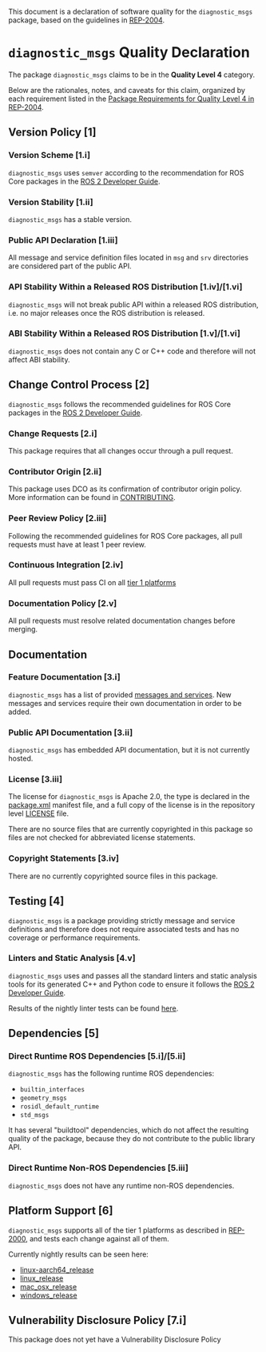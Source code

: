 This document is a declaration of software quality for the `diagnostic_msgs` package, based on the guidelines in [REP-2004](https://www.ros.org/reps/rep-2004.html).

# `diagnostic_msgs` Quality Declaration

The package `diagnostic_msgs` claims to be in the **Quality Level 4** category.

Below are the rationales, notes, and caveats for this claim, organized by each requirement listed in the [Package Requirements for Quality Level 4 in REP-2004](https://www.ros.org/reps/rep-2004.html).

## Version Policy [1]

### Version Scheme [1.i]

`diagnostic_msgs` uses `semver` according to the recommendation for ROS Core packages in the [ROS 2 Developer Guide](https://index.ros.org/doc/ros2/Contributing/Developer-Guide/#versioning).

### Version Stability [1.ii]

`diagnostic_msgs` has a stable version.

### Public API Declaration [1.iii]

All message and service definition files located in `msg` and `srv` directories are considered part of the public API.

### API Stability Within a Released ROS Distribution [1.iv]/[1.vi]

`diagnostic_msgs` will not break public API within a released ROS distribution, i.e. no major releases once the ROS distribution is released.

### ABI Stability Within a Released ROS Distribution [1.v]/[1.vi]

`diagnostic_msgs` does not contain any C or C++ code and therefore will not affect ABI stability.

## Change Control Process [2]

`diagnostic_msgs` follows the recommended guidelines for ROS Core packages in the [ROS 2 Developer Guide](https://index.ros.org/doc/ros2/Contributing/Developer-Guide/#package-requirements).

### Change Requests [2.i]

This package requires that all changes occur through a pull request.

### Contributor Origin [2.ii]

This package uses DCO as its confirmation of contributor origin policy. More information can be found in [CONTRIBUTING](../CONTRIBUTING.md).

### Peer Review Policy [2.iii]

Following the recommended guidelines for ROS Core packages, all pull requests must have at least 1 peer review.

### Continuous Integration [2.iv]

All pull requests must pass CI on all [tier 1 platforms](https://www.ros.org/reps/rep-2000.html#support-tiers)

### Documentation Policy [2.v]

All pull requests must resolve related documentation changes before merging.

## Documentation

### Feature Documentation [3.i]

`diagnostic_msgs` has a list of provided [messages and services](README.md).
New messages and services require their own documentation in order to be added.

### Public API Documentation [3.ii]

`diagnostic_msgs` has embedded API documentation, but it is not currently hosted.

### License [3.iii]

The license for `diagnostic_msgs` is Apache 2.0, the type is declared in the [package.xml](package.xml) manifest file, and a full copy of the license is in the repository level [LICENSE](../LICENSE) file.

There are no source files that are currently copyrighted in this package so files are not checked for abbreviated license statements.

### Copyright Statements [3.iv]

There are no currently copyrighted source files in this package.

## Testing [4]

`diagnostic_msgs` is a package providing strictly message and service definitions and therefore does not require associated tests and has no coverage or performance requirements.

### Linters and Static Analysis [4.v]

`diagnostic_msgs` uses and passes all the standard linters and static analysis tools for its generated C++ and Python code to ensure it follows the [ROS 2 Developer Guide](https://index.ros.org/doc/ros2/Contributing/Developer-Guide/#linters).

Results of the nightly linter tests can be found [here](http://build.ros2.org/view/Epr/job/Epr__common_interfaces__ubuntu_bionic_amd64/lastBuild/testReport/diagnostic_msgs/).

## Dependencies [5]

### Direct Runtime ROS Dependencies [5.i]/[5.ii]

`diagnostic_msgs` has the following runtime ROS dependencies:
* `builtin_interfaces`
* `geometry_msgs`
* `rosidl_default_runtime`
* `std_msgs`

It has several "buildtool" dependencies, which do not affect the resulting quality of the package, because they do not contribute to the public library API.

### Direct Runtime Non-ROS Dependencies [5.iii]

`diagnostic_msgs` does not have any runtime non-ROS dependencies.

## Platform Support [6]

`diagnostic_msgs` supports all of the tier 1 platforms as described in [REP-2000](https://www.ros.org/reps/rep-2000.html#support-tiers), and tests each change against all of them.

Currently nightly results can be seen here:
* [linux-aarch64_release](https://ci.ros2.org/view/nightly/job/nightly_linux-aarch64_release/lastBuild/testReport/diagnostic_msgs/)
* [linux_release](https://ci.ros2.org/view/nightly/job/nightly_linux_release/lastBuild/testReport/diagnostic_msgs/)
* [mac_osx_release](https://ci.ros2.org/view/nightly/job/nightly_osx_release/lastBuild/testReport/diagnostic_msgs/)
* [windows_release](https://ci.ros2.org/view/nightly/job/nightly_win_rel/lastBuild/testReport/diagnostic_msgs/)

## Vulnerability Disclosure Policy [7.i]

This package does not yet have a Vulnerability Disclosure Policy
